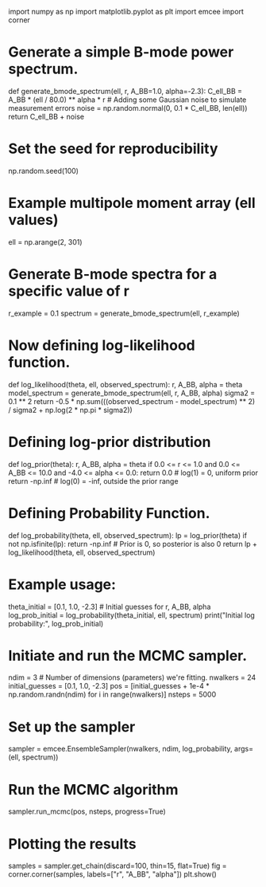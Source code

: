 import numpy as np
import matplotlib.pyplot as plt
import emcee
import corner

# Generate a simple B-mode power spectrum.
def generate_bmode_spectrum(ell, r, A_BB=1.0, alpha=-2.3):
    C_ell_BB = A_BB * (ell / 80.0) ** alpha * r
    # Adding some Gaussian noise to simulate measurement errors
    noise = np.random.normal(0, 0.1 * C_ell_BB, len(ell))
    return C_ell_BB + noise

# Set the seed for reproducibility
np.random.seed(100)

# Example multipole moment array (ell values)
ell = np.arange(2, 301)

# Generate B-mode spectra for a specific value of r
r_example = 0.1
spectrum = generate_bmode_spectrum(ell, r_example)

# Now defining log-likelihood function.
def log_likelihood(theta, ell, observed_spectrum):
    r, A_BB, alpha = theta
    model_spectrum = generate_bmode_spectrum(ell, r, A_BB, alpha)
    sigma2 = 0.1 ** 2
    return -0.5 * np.sum(((observed_spectrum - model_spectrum) ** 2) / sigma2 + np.log(2 * np.pi * sigma2))

# Defining log-prior distribution
def log_prior(theta):
    r, A_BB, alpha = theta
    if 0.0 <= r <= 1.0 and 0.0 <= A_BB <= 10.0 and -4.0 <= alpha <= 0.0:
        return 0.0  # log(1) = 0, uniform prior
    return -np.inf  # log(0) = -inf, outside the prior range

# Defining Probability Function.
def log_probability(theta, ell, observed_spectrum):
    lp = log_prior(theta)
    if not np.isfinite(lp):
        return -np.inf  # Prior is 0, so posterior is also 0
    return lp + log_likelihood(theta, ell, observed_spectrum)

# Example usage:
theta_initial = [0.1, 1.0, -2.3]  # Initial guesses for r, A_BB, alpha
log_prob_initial = log_probability(theta_initial, ell, spectrum)
print("Initial log probability:", log_prob_initial)

# Initiate and run the MCMC sampler.
ndim = 3  # Number of dimensions (parameters) we're fitting.
nwalkers = 24
initial_guesses = [0.1, 1.0, -2.3]
pos = [initial_guesses + 1e-4 * np.random.randn(ndim) for i in range(nwalkers)]
nsteps = 5000

# Set up the sampler
sampler = emcee.EnsembleSampler(nwalkers, ndim, log_probability, args=(ell, spectrum))

# Run the MCMC algorithm
sampler.run_mcmc(pos, nsteps, progress=True)

# Plotting the results
samples = sampler.get_chain(discard=100, thin=15, flat=True)
fig = corner.corner(samples, labels=["r", "A_BB", "alpha"])
plt.show()





